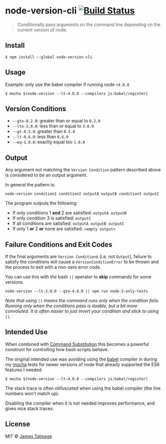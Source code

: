 # node-version-cli [![Build Status](https://travis-ci.org/jamestalmage/node-version-cli.svg?branch=master)](https://travis-ci.org/jamestalmage/node-version-cli)

> Conditionally pass arguments on the command line depending on the current version of node.


## Install

```
$ npm install --global node-version-cli
```


## Usage

Example: only use the babel compiler if running node `<4.0.0` 
```
$ mocha $(node-version --lt-4.0.0 --compilers js:babel/register)
```


## Version Conditions

* `--gte-0.2.0`: greater than or equal to `0.2.0`
* `--lte-3.0.0`: less than or equal to `3.0.0`
* `--gt-0.5.0`: greater than `0.5.0`
* `--lt-0.6.0`: less than `0.6.0`
* `--eq-1.0.0`: exactly equal too `1.0.0`


## Output

Any argument not matching the `Version Condition` pattern described above is considered to be an output argument.

In general the pattern is: 

```
node-version condition1 condition2 outputA outputB condition3 outputC
```

The program outputs the following:

* If only conditions 1 **and** 2 are satisfied: `outputA outputB`
* If only condition 3 is satisfied: `outputC`
* If all conditions are satisfied: `outputA outputB outputC`
* If only 1 **or** 2 **or** none are satisfied: `<empty output>`

## Failure Conditions and Exit Codes

If the final arguments are `Version Condition`s (i.e. not `Output`), failure to satisfy the conditions will 
cause a `VersionConditionError` to be thrown and the process to exit with a non-zero error code. 

You can use this with the bash `||` operator to **skip** commands for some versions.

```
node-version --lt-3.0.0 --gte-4.0.0 || npm run node-3-only-tests
```

*Note that using `||` means the command runs only when the condition fails.
 Running only when the conditions pass is doable, but a bit more convoluted.
 It is often easier to just invert your condition and stick to using `||`.*

## Intended Use

When combined with [Command Substitution](https://www.gnu.org/software/bash/manual/html_node/Command-Substitution.html) this becomes a powerful construct for controlling how bash scripts behave.

The original intended use was avoiding using the [babel](https://babeljs.io/) compiler in during my [mocha](http://mochajs.org/) tests for newer versions of node that already supported the ES6 features I needed.

```
$ mocha $(node-version --lt-4.0.0 --compilers js:babel/register)
```

The stack trace is often obfuscated when using the babel compiler (the line numbers won't match up).

Disabling the compiler when it is not needed improves performance, and gives nice stack traces.


## License

MIT © [James Talmage](http://github.com/jamestalmage)
